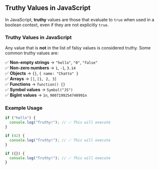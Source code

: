 ## Truthy Values in JavaScript

In JavaScript, **truthy** values are those that evaluate to `true` when used in a boolean context, even if they are not explicitly `true`.

### **Truthy Values in JavaScript**
Any value that is **not** in the list of falsy values is considered truthy. Some common truthy values are:

✅ **Non-empty strings** → `"hello"`, `"0"`, `"false"`  
✅ **Non-zero numbers** → `1`, `-1`, `3.14`  
✅ **Objects** → `{}`, `{ name: "Chatto" }`  
✅ **Arrays** → `[]`, `[1, 2, 3]`  
✅ **Functions** → `function() {}`  
✅ **Symbol values** → `Symbol("JS")`  
✅ **BigInt values** → `1n`, `9007199254740991n`  

### **Example Usage**
```javascript
if ("hello") {
  console.log("Truthy!"); // ✅ This will execute
}

if (42) {
  console.log("Truthy!"); // ✅ This will execute
}

if ({}) {
  console.log("Truthy!"); // ✅ This will execute
}
